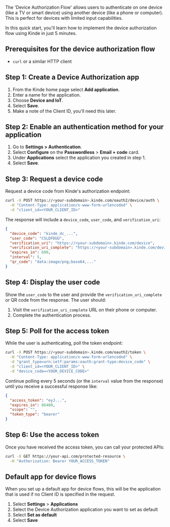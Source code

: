 
The 'Device Authorization Flow' allows users to authenticate on one device (like a TV or smart device) using another device (like a phone or computer). This is perfect for devices with limited input capabilities.

In this quick start, you'll learn how to implement the device authorization flow using Kinde in just 5 minutes.

## Prerequisites for the device authorization flow

- `curl` or a similar HTTP client

## Step 1: Create a Device Authorization app

1. From the Kinde home page select **Add application**.
2. Enter a name for the application.
3. Choose **Device and IoT**.
4. Select **Save**.
5. Make a note of the Client ID, you'll need this later.

## Step 2: Enable an authentication method for your application

1. Go to **Settings > Authentication**.
2. Select **Configure** on the **Passwordless** > **Email + code** card.
3. Under **Applications** select the application you created in step 1.
4. Select **Save**.

## Step 3: Request a device code

Request a device code from Kinde's authorization endpoint:

```bash
curl -X POST https://<your-subdomain>.kinde.com/oauth2/device/auth \
  -H "Content-Type: application/x-www-form-urlencoded" \
  -d "client_id=<YOUR_CLIENT_ID>"
```

The response will include a `device_code`, `user_code`, and `verification_uri`:

```json
{
  "device_code": "kinde_dc_...",
  "user_code": "CSLDFDUU",
  "verification_uri": "https://<your-subdomain>.kinde.com/device",
  "verification_uri_complete": "https://<your-subdomain>.kinde.com/device?user_code=CSLDFDUU",
  "expires_in": 600,
  "interval": 5,
  "qr_code": "data:image/png;base64,..."
}
```

## Step 4: Display the user code

Show the `user_code` to the user and provide the `verification_uri_complete` or QR code from the response. The user should:

1. Visit the `verification_uri_complete` URL on their phone or computer.
2. Complete the authentication process.

## Step 5: Poll for the access token

While the user is authenticating, poll the token endpoint:

```bash
curl -X POST https://<your-subdomain>.kinde.com/oauth2/token \
  -H "Content-Type: application/x-www-form-urlencoded" \
  -d "grant_type=urn:ietf:params:oauth:grant-type:device_code" \
  -d "client_id=<YOUR_CLIENT_ID>" \
  -d "device_code=<YOUR_DEVICE_CODE>"
```

Continue polling every 5 seconds (or the `interval` value from the response) until you receive a successful response like:

```json
{
  "access_token": "eyJ...",
  "expires_in": 86400,
  "scope": "",
  "token_type": "bearer"
}
```

## Step 6: Use the access token

Once you have received the access token, you can call your protected APIs:

```bash
curl -X GET https://your-api.com/protected-resource \
  -H "Authorization: Bearer YOUR_ACCESS_TOKEN"
```

## Default app for device flows

When you set up a default app for device flows, this will be the application that is used if no Client ID is specified in the request.

1. Select **Settings** > **Applications**
2. Select the Device Authorization application you want to set as default
3. Select **Set as default**
4. Select **Save**
